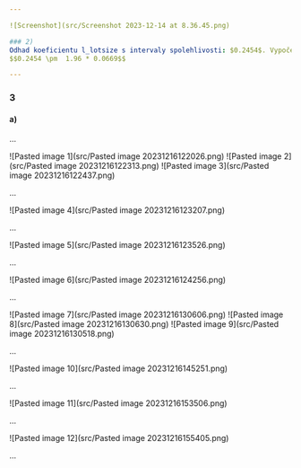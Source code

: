 ```yaml
---

![Screenshot](src/Screenshot 2023-12-14 at 8.36.45.png)

### 2)
Odhad koeficientu l_lotsize s intervaly spolehlivosti: $0.2454$. Vypočet intervalu spolehlivosti: 
$$0.2454 \pm  1.96 * 0.0669$$

---
```

### 3 
#### a)

...

![Pasted image 1](src/Pasted image 20231216122026.png)
![Pasted image 2](src/Pasted image 20231216122313.png)
![Pasted image 3](src/Pasted image 20231216122437.png)

...

![Pasted image 4](src/Pasted image 20231216123207.png)

...

![Pasted image 5](src/Pasted image 20231216123526.png)

...

![Pasted image 6](src/Pasted image 20231216124256.png)

...

![Pasted image 7](src/Pasted image 20231216130606.png)
![Pasted image 8](src/Pasted image 20231216130630.png)
![Pasted image 9](src/Pasted image 20231216130518.png)

...

![Pasted image 10](src/Pasted image 20231216145251.png)

...

![Pasted image 11](src/Pasted image 20231216153506.png)

...

![Pasted image 12](src/Pasted image 20231216155405.png)

...
